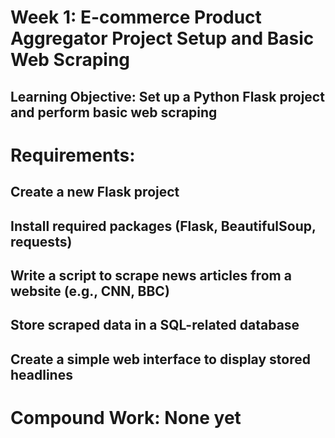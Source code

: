 # Week 1: E-commerce Product Aggregator Project Setup and Basic Web Scraping

## Learning Objective: Set up a Python Flask project and perform basic web scraping

# Requirements:

## Create a new Flask project
## Install required packages (Flask, BeautifulSoup, requests)
## Write a script to scrape news articles from a website (e.g., CNN, BBC)
## Store scraped data in a SQL-related database
## Create a simple web interface to display stored headlines

# Compound Work: None yet
